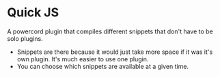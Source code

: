 # Quick JS
A powercord plugin that compiles different snippets that don't have to be solo plugins.

* Snippets are there because it would just take more space if it was it's own plugin. It's much easier to use one plugin.
* You can choose which snippets are available at a given time.
